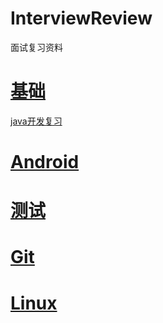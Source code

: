 # InterviewReview
面试复习资料

# [基础](复习笔记.md)

[java开发复习](java开发复习.md)

# [Android](Android开发相关.md)

# [测试](测试.md)

# [Git](Git使用.md)

# [Linux](Linux.md)


